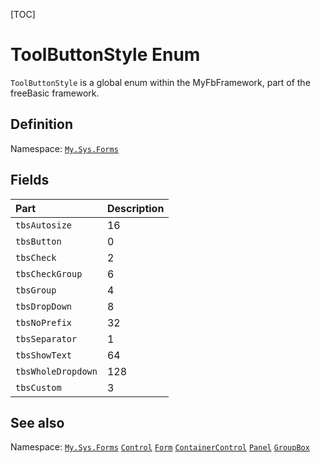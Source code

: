 [TOC]
# ToolButtonStyle Enum
`ToolButtonStyle` is a global enum within the MyFbFramework, part of the freeBasic framework.

## Definition
Namespace: [`My.Sys.Forms`](My.Sys.Forms.md)
## Fields
|Part|Description|
| :------------ | :------------ |
|`tbsAutosize`|16||
|`tbsButton`|0||
|`tbsCheck`|2||
|`tbsCheckGroup`|6||
|`tbsGroup`|4||
|`tbsDropDown`|8||
|`tbsNoPrefix`|32||
|`tbsSeparator`|1||
|`tbsShowText`|64||
|`tbsWholeDropdown`|128||
|`tbsCustom`|3||
## See also
Namespace: [`My.Sys.Forms`](My.Sys.Forms.md)
[`Control`](Control.md)
[`Form`](Form.md)
[`ContainerControl`](ContainerControl.md)
[`Panel`](Panel.md)
[`GroupBox`](GroupBox.md)
